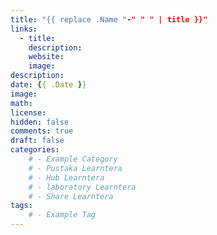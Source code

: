 ```yaml
---
title: "{{ replace .Name "-" " " | title }}"
links:
  - title: 
    description: 
    website: 
    image:
description: 
date: {{ .Date }}
image: 
math: 
license: 
hidden: false
comments: true
draft: false
categories:
    # - Example Category
    # - Pustaka Learntera
    # - Hub Learntera
    # - laboratory Learntera
    # - Share Learntera
tags:
    # - Example Tag
---
```


<!-- gunakan ## untuk membuat judul -->
<!-- gunakan ### untuk membuat subjudul -->
<!-- gunakan template dibawah untuk memasukkan gambar  -->
<!-- ![pengecekan sistem elektrikal pada alat](elektrikal.jpeg) -->
<!-- ini adalah cara menambahkan link -->
<!-- [ahmad yusuf maulana](https://github.com/yuuahmad) -->
<!-- dan ini adalah emphasis -->
<!-- _jangan pernah mencobanya_ -->
<!-- __jangan pernah mencobanya__ -->


